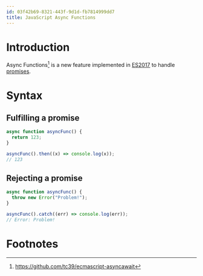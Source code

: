 ```yaml
---
id: 03f42b69-8321-443f-9d1d-fb7814999dd7
title: JavaScript Async Functions
---
```


# Introduction

Async Functions[^1] is a new feature implemented in
[ES2017](20201026104538-es2017) to handle
[promises](20200911154351-promises).

# Syntax

## Fulfilling a promise

``` javascript
async function asyncFunc() {
  return 123;
}

asyncFunc().then((x) => console.log(x));
// 123
```

## Rejecting a promise

``` javascript
async function asyncFunc() {
  throw new Error("Problem!");
}

asyncFunc().catch((err) => console.log(err));
// Error: Problem!
```

# Footnotes

[^1]: <https://github.com/tc39/ecmascript-asyncawait>
